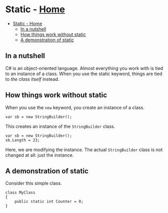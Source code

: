 # Static - [Home](index.md)

- [Static - Home](#static---home)
  - [In a nutshell](#in-a-nutshell)
  - [How things work without static](#how-things-work-without-static)
  - [A demonstration of static](#a-demonstration-of-static)

## In a nutshell

C# is an object-oriented language. Almost everything you work with is tied to an instance of a class. When you use the static keyword, things are tied to *the class itself* instead.

## How things work without static

When you use the `new` keyword, you create an instance of a class.

```
var sb = new StringBuilder();
```

This creates an instance of the `StringBuilder` class.

```
var sb = new StringBuilder();
sb.Length = 23;
```

Here, we are modifying the instance. The actual `StringBuilder` class is not changed at all: just the instance.

## A demonstration of static

Consider this simple class.

```
class MyClass
{
    public static int Counter = 0;
}
```